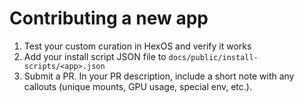# Contributing a new app

1. Test your custom curation in HexOS and verify it works
2. Add your install script JSON file to `docs/public/install-scripts/<app>.json`
3. Submit a PR.  In your PR description, include a short note with any callouts (unique mounts, GPU usage, special env, etc.).

